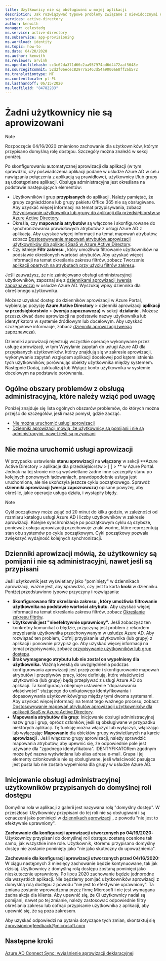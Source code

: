 ```yaml
---
title: Użytkownicy nie są obsługiwani w mojej aplikacji
description: Jak rozwiązywać typowe problemy związane z niewidocznymi użytkownikami w aplikacji galerii usługi Azure AD skonfigurowanym do aprowizacji użytkowników w usłudze Azure AD
services: active-directory
author: kenwith
manager: celestedg
ms.service: active-directory
ms.subservice: app-provisioning
ms.workload: identity
ms.topic: how-to
ms.date: 04/20/2020
ms.author: kenwith
ms.reviewer: arvinh
ms.openlocfilehash: cc3c62da371d66c2aa957974ad6d4472aaf5648e
ms.sourcegitcommit: 52d2f06ecec82977a1463d54a9000a68ff26b572
ms.translationtype: MT
ms.contentlocale: pl-PL
ms.lasthandoff: 06/15/2020
ms.locfileid: "84782283"
---
```

# <a name="no-users-are-being-provisioned"></a>Żadni użytkownicy nie są aprowizowani 
>[!NOTE]
>Rozpoczęcie 04/16/2020 zmieniono zachowanie dla użytkowników, którym przypisano domyślną rolę dostępu. Szczegóły można znaleźć w sekcji poniżej. 
>
Po skonfigurowaniu automatycznej aprowizacji dla aplikacji (w tym sprawdzić, czy poświadczenia aplikacji podane w usłudze Azure AD w celu nawiązania połączenia z aplikacją są prawidłowe), użytkownicy i/lub grupy są udostępniane aplikacji. Obsługa administracyjna jest określana na podstawie następujących elementów:

-   Użytkowników i grup **przypisanych** do aplikacji. Należy pamiętać, że grupy zagnieżdżone lub grupy pakietu Office 365 nie są obsługiwane. Aby uzyskać więcej informacji na temat przypisywania, zobacz [Przypisywanie użytkownika lub grupy do aplikacji dla przedsiębiorstw w Azure Active Directory](../manage-apps/assign-user-or-group-access-portal.md).
-   Określa, czy **mapowania atrybutów** są włączone i skonfigurowane do synchronizowania prawidłowych atrybutów z usługi Azure AD z aplikacją. Aby uzyskać więcej informacji na temat mapowań atrybutów, zobacz [Dostosowywanie mapowań atrybutów aprowizacji użytkowników dla aplikacji SaaS w Azure Active Directory](customize-application-attributes.md).
-   Czy istnieje **Filtr zakresu** , który umożliwia filtrowanie użytkowników na podstawie określonych wartości atrybutów. Aby uzyskać więcej informacji na temat określania zakresu filtrów, zobacz Tworzenie [aplikacji opartych na atrybutach przy użyciu filtrów zakresu](../app-provisioning/define-conditional-rules-for-provisioning-user-accounts.md).
  
  
Jeśli zauważysz, że nie zainicjowano obsługi administracyjnej użytkowników, zapoznaj się z [dziennikami aprowizacji (wersja zapoznawcza)](../reports-monitoring/concept-provisioning-logs.md?context=azure/active-directory/manage-apps/context/manage-apps-context) w usłudze Azure AD. Wyszukaj wpisy dziennika dla określonego użytkownika.

Możesz uzyskać dostęp do dzienników aprowizacji w Azure Portal, wybierając pozycję **Azure Active Directory** &gt; dzienniki aprowizacji **aplikacji w przedsiębiorstwie** &gt; **(wersja zapoznawcza)** w sekcji **działanie** . Możesz przeszukiwać dane aprowizacji na podstawie nazwy użytkownika lub identyfikatora w systemie źródłowym lub docelowym. Aby uzyskać szczegółowe informacje, zobacz [dzienniki aprowizacji (wersja zapoznawcza)](../reports-monitoring/concept-provisioning-logs.md?context=azure/active-directory/manage-apps/context/manage-apps-context). 

Dzienniki aprowizacji rejestrują wszystkie operacje wykonywane przez usługę aprowizacji, w tym Wysyłanie zapytań do usługi Azure AD dla przypisanych użytkowników, którzy znajdują się w zakresie aprowizacji, wykonywanie zapytań względem aplikacji docelowej pod kątem istnienia tych użytkowników, porównując obiekty użytkownika między systemem. Następnie Dodaj, zaktualizuj lub Wyłącz konto użytkownika w systemie docelowym na podstawie porównania.

## <a name="general-problem-areas-with-provisioning-to-consider"></a>Ogólne obszary problemów z obsługą administracyjną, które należy wziąć pod uwagę
Poniżej znajduje się lista ogólnych obszarów problemów, do których można przejść do szczegółów, jeśli masz pomysł, gdzie zacząć.

- [Nie można uruchomić usługi aprowizacji](#provisioning-service-does-not-appear-to-start)
- [Dzienniki aprowizacji mówią, że użytkownicy są pomijani i nie są administracyjni, nawet jeśli są przypisani](#provisioning-logs-say-users-are-skipped-and-not-provisioned-even-though-they-are-assigned)

## <a name="provisioning-service-does-not-appear-to-start"></a>Nie można uruchomić usługi aprowizacji
W przypadku ustawienia **stanu aprowizacji** na **włączony** w sekcji **Azure Active Directory &gt; aplikacje dla przedsiębiorstw &gt; \[ \] &gt; ** w Azure Portal. Jednak na tej stronie nie są wyświetlane żadne inne szczegóły stanu po kolejnych ponownych ładowaniach, prawdopodobnie usługa jest uruchomiona, ale nie ukończyła jeszcze cyklu początkowego. Sprawdź **dzienniki aprowizacji (wersja zapoznawcza)** opisane powyżej, aby określić, jakie operacje usługa działa, i wystąpiły błędy.

>[!NOTE]
>Cykl początkowy może zająć od 20 minut do kilku godzin, w zależności od rozmiaru katalogu usługi Azure AD i liczby użytkowników w zakresie aprowizacji. Kolejne synchronizacje po początkowym cyklu są szybsze, ponieważ usługa aprowizacji przechowuje znaki wodne, które reprezentują stan obu systemów po cyklu początkowym. Cykl początkowy pozwala zwiększyć wydajność kolejnych synchronizacji.
>


## <a name="provisioning-logs-say-users-are-skipped-and-not-provisioned-even-though-they-are-assigned"></a>Dzienniki aprowizacji mówią, że użytkownicy są pomijani i nie są administracyjni, nawet jeśli są przypisani

Jeśli użytkownik jest wyświetlany jako "pominięty" w dziennikach aprowizacji, ważne jest, aby sprawdzić, czy jest to karta **kroki** w dzienniku. Poniżej przedstawiono typowe przyczyny i rozwiązania:

- **Skonfigurowano filtr określania zakresu** **, który umożliwia filtrowanie użytkownika na podstawie wartości atrybutu**. Aby uzyskać więcej informacji na temat określania zakresu filtrów, zobacz [Określanie zakresu filtrów](../app-provisioning/define-conditional-rules-for-provisioning-user-accounts.md).
- **Użytkownik jest "nieefektywnie uprawniony".** Jeśli zobaczysz ten konkretny komunikat o błędzie, przyczyną jest problem z rekordem przypisania użytkownika przechowywanym w usłudze Azure AD. Aby rozwiązać ten problem, Cofnij przypisanie użytkownika (lub grupy) z aplikacji i ponownie przypisz go. Aby uzyskać więcej informacji na temat przypisywania, zobacz [przypisywanie użytkowników lub grup dostępu](../manage-apps/assign-user-or-group-access-portal.md).
- **Brak wymaganego atrybutu lub nie został on wypełniony dla użytkownika.** Ważną kwestią do uwzględnienia podczas konfigurowania aprowizacji jest przejrzenie i skonfigurowanie mapowań atrybutów i przepływów pracy, które definiują, które właściwości użytkownika (lub grupy) będą przepływać z usługi Azure AD do aplikacji. Ta konfiguracja obejmuje ustawienie "dopasowania właściwości" służącego do unikatowego identyfikowania i dopasowywania użytkowników/grup między tymi dwoma systemami. Aby uzyskać więcej informacji na temat tego ważnego procesu, zobacz [Dostosowywanie mapowań atrybutów aprowizacji użytkowników dla aplikacji SaaS w Azure Active Directory](customize-application-attributes.md).
- **Mapowania atrybutów dla grup:** Inicjowanie obsługi administracyjnej nazw grup i grup, oprócz członków, jeśli są obsługiwane w przypadku niektórych aplikacji. Tę funkcję można włączyć lub wyłączyć, włączając lub wyłączając **Mapowanie** dla obiektów grupy wyświetlanych na karcie **aprowizacji** . Jeśli włączono grupy aprowizacji, należy sprawdzić mapowania atrybutów, aby upewnić się, że odpowiednie pole jest używane dla "zgodnego identyfikatora". IDENTYFIKATORem zgodnym może być nazwa wyświetlana lub alias adresu e-mail. Grupa i jej elementy członkowskie nie są obsługiwane, jeśli właściwość pasująca jest pusta lub nie została wypełniona dla grupy w usłudze Azure AD.
## <a name="provisioning-users-assigned-to-the-default-access-role"></a>Inicjowanie obsługi administracyjnej użytkowników przypisanych do domyślnej roli dostępu
Domyślna rola w aplikacji z galerii jest nazywana rolą "domyślny dostęp". W przeszłości Użytkownicy przypisani do tej roli nie są obsługiwani i są oznaczeni jako pominięci w [dziennikach aprowizacji](https://docs.microsoft.com/azure/active-directory/reports-monitoring/concept-provisioning-logs) , z powodu "nie jest to efektywnie uprawniony". 

**Zachowanie dla konfiguracji aprowizacji utworzonych po 04/16/2020:** Użytkownicy przypisani do domyślnej roli dostępu zostaną ocenione tak samo, jak wszystkie inne role. Użytkownik, któremu przypisano domyślny dostęp nie zostanie pominięty jako "nie jako skuteczny do upoważnienia". 

**Zachowanie dla konfiguracji aprowizacji utworzonych przed 04/16/2020:** W ciągu następnych 3 miesięcy zachowanie będzie kontynuowane, tak jak dzisiaj. Użytkownicy z domyślną rolą dostępu zostaną pominięci jako nieskutecznie uprawniony. Po lipcu 2020 zachowanie będzie jednorodne dla wszystkich aplikacji. Nie będziemy pomijać użytkowników aprowizacji z domyślną rolą dostępu z powodu "nie jest to efektywnie uprawniony". Ta zmiana zostanie wprowadzona przez firmę Microsoft i nie jest wymagana żadna akcja dla klienta. Aby upewnić się, że Ci użytkownicy nadal są pomijani, nawet po tej zmianie, należy zastosować odpowiednie filtry określania zakresu lub cofnąć przypisanie użytkownika z aplikacji, aby upewnić się, że są poza zakresem.  

Aby uzyskać odpowiedzi na pytania dotyczące tych zmian, skontaktuj się zprovisioningfeedback@microsoft.com
## <a name="next-steps"></a>Następne kroki

[Azure AD Connect Sync: wyjaśnienie aprowizacji deklaracyjnej](../hybrid/concept-azure-ad-connect-sync-declarative-provisioning.md)
